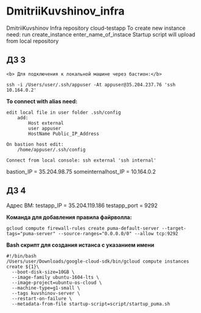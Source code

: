 # DmitriiKuvshinov_infra
DmitriiKuvshinov Infra repository
cloud-testapp
To create new instance need: run create_instance enter_name_of_instace
Startup script will upload from local repository


## ДЗ 3
```
<b> Для подключения к локальной машине через бастион:</b>

ssh -i /Users/user/.ssh/appuser -At appuser@35.204.237.76 'ssh 10.164.0.2'
```

<b> To connect with alias need: </b>
```
edit local file in user folder .ssh/config
	add:
		Host external
		user appuser
		HostName Public_IP_Address

On bastion host edit:
	/home/appuser/.ssh/config

Connect from local console: ssh external 'ssh internal'
```

bastion_IP = 35.204.98.75
someinternalhost_IP = 10.164.0.2

## ДЗ 4
Адрес ВМ:
testapp_IP = 35.204.119.186
testapp_port = 9292

<b> Команда для добавления правила файрволла:</b>
```
gcloud compute firewall-rules create puma-default-server --target-tags="puma-server" --source-ranges="0.0.0.0/0" --allow tcp:9292
```

<b> Bash скрипт для создания истанса с указанием имени </b>
```
#!/bin/bash
/Users/user/Downloads/google-cloud-sdk/bin/gcloud compute instances create ${1}\
  --boot-disk-size=10GB \
  --image-family ubuntu-1604-lts \
  --image-project=ubuntu-os-cloud \
  --machine-type=g1-small \
  --tags kuvshinov-server \
  --restart-on-failure \
  --metadata-from-file startup-script=script/startup_puma.sh
```
